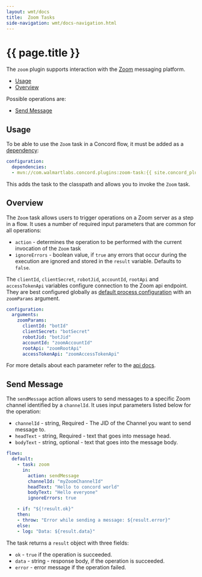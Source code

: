 ```yaml
---
layout: wmt/docs
title:  Zoom Tasks
side-navigation: wmt/docs-navigation.html
---
```


# {{ page.title }}

The `zoom` plugin supports interaction with the [Zoom](https://zoom.us/)
messaging platform.

- [Usage](#usage)
- [Overview](#overview)

Possible operations are:

- [Send Message](#send-message)

<a name="usage"/>

## Usage

To be able to use the `Zoom` task in a Concord flow, it must be added as a
[dependency](../processes-v1/configuration.html#dependencies):

```yaml
configuration:
  dependencies:
  - mvn://com.walmartlabs.concord.plugins:zoom-task:{{ site.concord_plugins_version }}
```

This adds the task to the classpath and allows you to invoke the `Zoom` task.

<a name="overview"/>

## Overview

The `Zoom` task allows users to trigger operations on a Zoom server
as a step in a flow. It uses a number of required input parameters that are
common for all operations:

- `action` - determines the operation to be performed with the current
  invocation of the `Zoom` task
- `ignoreErrors` - boolean value, if `true` any errors that occur during the
  execution are ignored and stored in the `result` variable. Defaults to
  `false`.

The `clientId`, `clientSecret`, `robotJid`, `accountId`, `rootApi` and
`accessTokenApi` variables configure connection to the Zoom api endpoint.
They are best configured globally as
[default process configuration](../getting-started/configuration.html#default-process-variables) with an `zoomParams` argument.

```yaml
configuration:
  arguments:
    zoomParams:
      clientId: "botId"
      clientSecret: "botSecret"
      robotJid: "botJid"
      accountId: "zoomAccountId"
      rootApi: "zoomRootApi"
      accessTokenApi: "zoomAccessTokenApi"
```

For more details about each parameter refer to the [api docs](https://marketplace.zoom.us/docs/guides/chatbots/send-edit-and-delete-messages#send-messages).

<a name="send-message"/>

## Send Message

The `sendMessage` action allows users to send messages to a specific Zoom channel
identified by a `channelId`. It uses input parameters listed below for the operation:

- `channelId` - string, Required - The JID of the Channel you want to send message to.
- `headText` - string, Required - text that goes into message head.
- `bodyText` - string, optional - text that goes into the message body.


```yaml
flows:
  default:
    - task: zoom
      in:
        action: sendMessage
        channelId: "myZoomChannelId"
        headText: "Hello to concord world"
        bodyText: "Hello everyone"
        ignoreErrors: true

    - if: "${!result.ok}"
    then:
    - throw: "Error while sending a message: ${result.error}"
    else:
    - log: "Data: ${result.data}"
```

The task returns a `result` object with three fields:

- `ok` - `true` if the operation is succeeded.
- `data` - string - response body, if the operation is succeeded.
- `error` - error message if the operation failed.
